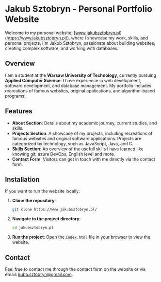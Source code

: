 # Jakub Sztobryn - Personal Portfolio Website

Welcome to my personal website, [www.jakubsztobryn.pl](https://www.jakubsztobryn.pl/), where I showcase my work, skills, and personal projects. I'm Jakub Sztobryn, passionate about building websites, creating complex software, and working with databases.

## Overview

I am a student at the **Warsaw University of Technology**, currently pursuing **Applied Computer Science**. I have experience in web development, software development, and database management. My portfolio includes recreations of famous websites, original applications, and algorithm-based programs. 

## Features

- **About Section**: Details about my academic journey, current studies, and skills.
- **Projects Section**: A showcase of my projects, including recreations of famous websites and original software applications. Projects are categorized by technology, such as JavaScript, Java, and C.
- **Skills Section**: An overview of the usefull skills I have learned like knowing git, azure DevOps, English level and more.
- **Contact Form**: Visitors can get in touch with me directly via the contact form.

## Installation

If you want to run the website locally:

1. **Clone the repository**:
    ```bash
    git clone https://www.jakubsztobryn.pl/
    ```
2. **Navigate to the project directory**:
    ```bash
    cd jakubsztobryn.pl
    ```
3. **Run the project**:
    Open the `index.html` file in your browser to view the website.

## Contact

Feel free to contact me through the contact form on the website or via email: [kuba.sztobryn@gmail.com](mailto:kuba.sztobryn@gmail.com).
